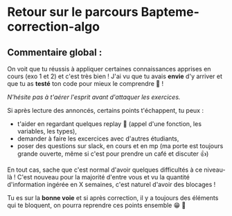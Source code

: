 # Retour sur le parcours Bapteme-correction-algo

## Commentaire global :

On voit que tu réussis à appliquer certaines connaissances apprises en cours (exo 1 et 2) et c'est très bien ! 
J'ai vu que tu avais **envie** d'y arriver et que tu as **testé** ton code pour mieux le comprendre :muscle: !

*N'hésite pas à t'aérer l'esprit avant d'attaquer les exercices.* 

Si après lecture des annoncés, certains points t'échappent, tu peux : 

- t'aider en regardant quelques replay 🙂 (appel d'une fonction, les variables, les types), 
- demander à faire les excercices avec d'autres étudiants, 
- poser des questions sur slack, en cours et en mp (ma porte est toujours grande ouverte, même si c'est pour prendre un café et discuter :+1:)

En tout cas, sache que c'est normal d'avoir quelques difficultés à ce niveau-là ! C'est nouveau pour la majorité d'entre vous et vu la quantité d'information ingérée en X semaines, c'est naturel d'avoir des blocages !

Tu es sur la **bonne voie** et si après correction, il y a toujours des éléments qui te bloquent, on pourra reprendre ces points ensemble 😁 :muscle: 
